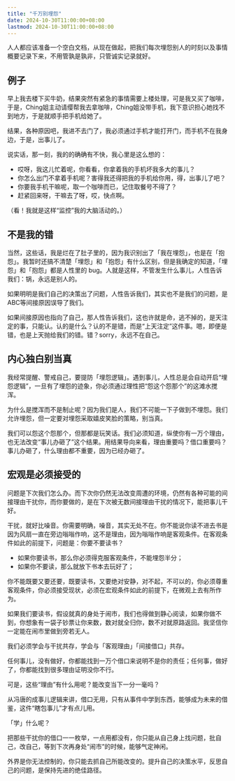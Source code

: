 ```yaml
---
title: "千万别埋怨"
date: 2024-10-30T11:00:00+08:00
lastmod: 2024-10-30T11:00:00+08:00
---
```


人人都应该准备一个空白文档，从现在做起，把我们每次埋怨别人的时刻以及事情概要记录下来，不用管孰是孰非，只管诚实记录就好。

<!--more-->

## 例子

早上我去楼下买牛奶，结果突然有紧急的事情需要上楼处理，可是我又买了咖啡，于是，Ching姐主动请缨帮我去拿咖啡，Ching姐没带手机，我下意识担心她找不到地方，于是就顺手把手机给她了。

结果，各种原因吧，我进不去门了，我必须通过手机才能打开门，而手机不在我身边，于是，出事儿了。

说实话，那一刻，我的的确确有不快，我心里是这么想的：

- 哎呀，我这儿忙着呢，你看看，你拿着我的手机坏我多大的事儿？
- 你怎么出门不拿着手机呢？害得我还得把我的手机给你用，得，出事儿了吧？
- 你要我手机干嘛呢，取一个咖啡而已，记住取餐号不得了？
- 赶紧回来呀，干嘛去了呀，哎，快点啊。

（看！我就是这样“监控”我的大脑活动的。）

## 不是我的错

当然，这些话，我是烂在了肚子里的，因为我识别出了「我在埋怨」，也是在「抱怨」。我暂时还搞不清楚「埋怨」和「抱怨」有什么区别，但是我确定的知道，「埋怨」和「抱怨」都是人性里的 bug。人就是这样，不管发生什么事儿，人性告诉我们：锅，永远是别人的。

如果明明是我们自己的决策出了问题，人性告诉我们，其实也不是我们的问题，是ABC等间接原因误导了我们。

如果间接原因也指向了自己，那人性告诉我们，这也许就是命，逃不掉的，是天注定的事，只能认。认的是什么？认的不是错，而是“上天注定”这件事。嗯，即便是错，也是上天抛给我们的错。错？sorry，永远不在自己。

## 内心独白别当真

我经常提醒、警戒自己，要提防「埋怨逻辑」。遇到事儿，人性总是会自动开启“埋怨逻辑”，一旦有了埋怨的迹象，你必须通过理性把“怨这个怨那个”的这滩水搅浑。

为什么是搅浑而不是制止呢？因为我们是人，我们不可能一下子做到不埋怨。我们允许埋怨，但一定要对埋怨采取嬉皮笑脸的策略，别当真。

我们可以怨这个怨那个，但那都是玩笑话。我们必须知道，纵使你有一万个理由，也无法改变“事儿办砸了”这个结果。用结果导向来看，理由重要吗？借口重要吗？事儿办砸了，什么理由都不重要，因为已经办砸了。

## 宏观是必须接受的

问题是下次我们怎么办。而下次你仍然无法改变周遭的环境，仍然有各种可能的间接理由干扰你，而你要做的，是在下次被无数间接理由干扰的情况下，能把事儿干好。

干扰，就好比噪音。你需要明确，噪音，其实无处不在。你不能说你读不进去书是因为风扇一直在旁边嗡嗡作响，这不是理由，因为嗡嗡作响是客观条件。在客观条件如此的前提下，问题是：你要不要读书？

- 如果你要读书，那么你必须得克服客观条件，不能埋怨半分；
- 如果你不要读，那么就放下书本去玩好了；

你不能既要又要还要，既要读书，又要绝对安静，对不起，不可以的，你必须尊重客观条件，你必须接受现状，必须在宏观条件如此的前提下，在微观上去有所作为。

如果我们要读书，假设就真的身处于闹市，我们也得做到静心阅读，如果你做不到，你想象有一袋子钞票让你来数，数对就全归你，数不对就原路返回。我坚信你一定能在闹市里做到旁若无人。

我们必须学会与干扰共存，学会与「客观理由」「间接借口」共存。

任何事儿，没有做好，你都能找到一万个借口来说明不是你的责任；任何事，做好了，你都能找到很多理由证明没你不行。

可是，这些“理由”有什么用呢？能改变当下一分一毫吗？

从冯唐的成事儿逻辑来讲，借口无用，只有从事件中学到东西，能够成为未来的借鉴，这件“瞎包事儿”才有点儿用。

「学」什么呢？

把那些干扰你的借口一一枚举，一点用都没有，你只能从自己身上找问题，批自己，改自己，等到下次再身处“闹市”的时候，能够气定神闲。

外界是你无法控制的，你只能去抓自己所能改变的。提升自己的决策水平，反思自己的问题，是保持先进的绝佳路径。